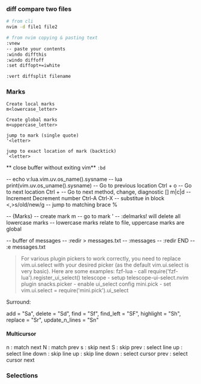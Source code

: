 ### diff compare two files
```bash
# from cli
nvim -d file1 file2

# from nvim copying & pasting text
:vnew
-- paste your contents
:windo diffthis
:windo diffoff
:set diffopt+=iwhite

:vert diffsplit filename 
```
### Marks
```
Create local marks
m<lowercase_letter> 

Create global marks
m<uppercase_letter>

jump to mark (single quote)
'<letter>

jump to exact location of mark (backtick)
`<letter>
```
** close buffer without exiting vim**
`:bd`

-- echo v:lua.vim.uv.os_name().sysname -- lua print(vim.uv.os_uname().sysname)
-- Go to previous location Ctrl + o
-- Go to next location Ctrl + 
-- Go to next method, change, diagnostic [] m|c|d
-- Increment Decrement number Ctrl-A Ctrl-X
-- substitue in block <,>s/old/new/g
-- jump to matching brace %

-- {Marks}
-- create mark m<register>
-- go to mark '<register>
-- :delmarks! will delete all lowercase marks
-- lowercase marks relate to file, uppercase marks are global

-- buffer of messages
-- :redir > messages.txt
-- :messages
-- :redir END
-- :e messages.txt

> For various plugin pickers to work correctly, you need to replace vim.ui.select with your desired picker (as the default vim.ui.select is very basic). Here are some examples:
fzf-lua - call require('fzf-lua').register_ui_select()
telescope - setup telescope-ui-select.nvim plugin
snacks.picker - enable ui_select config
mini.pick - set vim.ui.select = require('mini.pick').ui_select

Surround:

add = "Sa",
delete = "Sd",
find = "Sf",
find_left = "SF",
highlight = "Sh",
replace = "Sr",
update_n_lines = "Sn"


#### Multicursor
<LocalLeader>n : match next
<LocalLeader>N : match prev
<LocalLeader>s : skip next
<LocalLeader>S : skip prev
<up> : select line up
<down> : select line down
<leader><up> : skip line up
<leader><down> : skip line down
<left> : select cursor prev
<right> : select cursor next

### Selections
<leader><left>
<leader><right>
<leader><up>
<leader><down>
